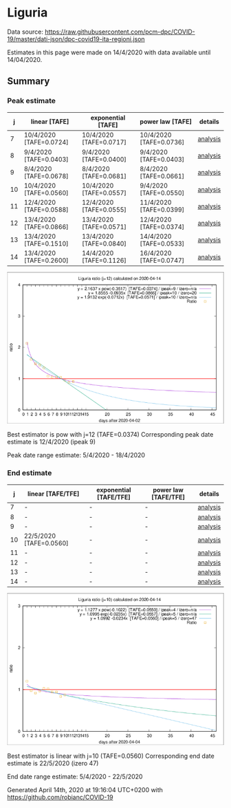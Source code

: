# Liguria


Data source: https://raw.githubusercontent.com/pcm-dpc/COVID-19/master/dati-json/dpc-covid19-ita-regioni.json

Estimates in this page were made on 14/4/2020 with data available until 14/04/2020.


## Summary 

### Peak estimate 
|j|linear [TAFE]|exponential [TAFE]|power law [TAFE]|details|
|---|----|-----------|---------|-------|
|7|10/4/2020 [TAFE=0.0724]|10/4/2020 [TAFE=0.0717]|10/4/2020 [TAFE=0.0736]|[analysis](COVID-19_liguria_j7_2020-04-14.md)|
|8|9/4/2020 [TAFE=0.0403]|9/4/2020 [TAFE=0.0400]|9/4/2020 [TAFE=0.0403]|[analysis](COVID-19_liguria_j8_2020-04-14.md)|
|9|8/4/2020 [TAFE=0.0678]|8/4/2020 [TAFE=0.0681]|8/4/2020 [TAFE=0.0661]|[analysis](COVID-19_liguria_j9_2020-04-14.md)|
|10|10/4/2020 [TAFE=0.0560]|10/4/2020 [TAFE=0.0557]|9/4/2020 [TAFE=0.0550]|[analysis](COVID-19_liguria_j10_2020-04-14.md)|
|11|12/4/2020 [TAFE=0.0588]|12/4/2020 [TAFE=0.0555]|11/4/2020 [TAFE=0.0399]|[analysis](COVID-19_liguria_j11_2020-04-14.md)|
|12|13/4/2020 [TAFE=0.0866]|13/4/2020 [TAFE=0.0571]|12/4/2020 [TAFE=0.0374]|[analysis](COVID-19_liguria_j12_2020-04-14.md)|
|13|13/4/2020 [TAFE=0.1510]|13/4/2020 [TAFE=0.0840]|14/4/2020 [TAFE=0.0533]|[analysis](COVID-19_liguria_j13_2020-04-14.md)|
|14|13/4/2020 [TAFE=0.2600]|14/4/2020 [TAFE=0.1126]|16/4/2020 [TAFE=0.0747]|[analysis](COVID-19_liguria_j14_2020-04-14.md)|

![best peak estimate](COVID-19_liguria_j12_2020-04-14.png)

Best estimator is pow with j=12 (TAFE=0.0374)
Corresponding peak date estimate is 12/4/2020 (ipeak 9)


Peak date range estimate: 5/4/2020 - 18/4/2020

### End estimate 
|j|linear [TAFE/TFE]|exponential [TAFE/TFE]|power law [TAFE/TFE]|details|
|---|----|-----------|---------|-------|
|7|-|-|-|[analysis](COVID-19_liguria_j7_2020-04-14.md)|
|8|-|-|-|[analysis](COVID-19_liguria_j8_2020-04-14.md)|
|9|-|-|-|[analysis](COVID-19_liguria_j9_2020-04-14.md)|
|10|22/5/2020 [TAFE=0.0560]|-|-|[analysis](COVID-19_liguria_j10_2020-04-14.md)|
|11|-|-|-|[analysis](COVID-19_liguria_j11_2020-04-14.md)|
|12|-|-|-|[analysis](COVID-19_liguria_j12_2020-04-14.md)|
|13|-|-|-|[analysis](COVID-19_liguria_j13_2020-04-14.md)|
|14|-|-|-|[analysis](COVID-19_liguria_j14_2020-04-14.md)|

![best zero estimate](COVID-19_liguria_j10_2020-04-14.png)

Best estimator is linear with j=10 (TAFE=0.0560)
Corresponding end date estimate is 22/5/2020 (izero 47)


End date range estimate: 5/4/2020 - 22/5/2020

Generated April 14th, 2020 at 19:16:04 UTC+0200 with https://github.com/robianc/COVID-19
